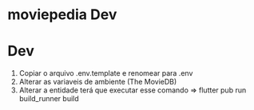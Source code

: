 # moviepedia Dev

# Dev

1. Copiar o arquivo .env.template e renomear para .env
2. Alterar as variaveis de ambiente (The MovieDB)
3. Alterar a entidade terá que executar esse comando =>
     flutter pub run build_runner build
